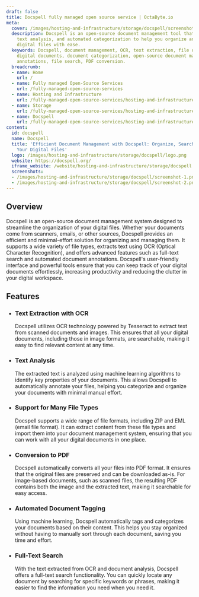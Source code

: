 ```yaml
---
draft: false
title: Docspell fully managed open source service | OctaByte.io
meta:
  cover: /images/hosting-and-infrastructure/storage/docspell/screenshot-1.png
  description: Docspell is an open-source document management tool that uses OCR,
    text analysis, and automated categorization to help you organize and manage your
    digital files with ease.
  keywords: Docspell, document management, OCR, text extraction, file organization,
    digital documents, document categorization, open-source document management, automated
    annotations, file search, PDF conversion.
  breadcrumb:
  - name: Home
    url: /
  - name: Fully managed Open-Source Services
    url: /fully-managed-open-source-services
  - name: Hosting and Infrastructure
    url: /fully-managed-open-source-services/hosting-and-infrastructure
  - name: Storage
    url: /fully-managed-open-source-services/hosting-and-infrastructure/storage
  - name: Docspell
    url: /fully-managed-open-source-services/hosting-and-infrastructure/storage/docspell
content:
  id: docspell
  name: Docspell
  title: 'Efficient Document Management with Docspell: Organize, Search, and Automate
    Your Digital Files'
  logo: /images/hosting-and-infrastructure/storage/docspell/logo.png
  website: https://docspell.org/
  iframe_website: /website/hosting-and-infrastructure/storage/docspell
  screenshots:
  - /images/hosting-and-infrastructure/storage/docspell/screenshot-1.png
  - /images/hosting-and-infrastructure/storage/docspell/screenshot-2.png
---
```


## Overview

Docspell is an open-source document management system designed to streamline the organization of your digital files. Whether your documents come from scanners, emails, or other sources, Docspell provides an efficient and minimal-effort solution for organizing and managing them. It supports a wide variety of file types, extracts text using OCR (Optical Character Recognition), and offers advanced features such as full-text search and automated document annotations. Docspell's user-friendly interface and powerful tools ensure that you can keep track of your digital documents effortlessly, increasing productivity and reducing the clutter in your digital workspace.

## Features

- ### Text Extraction with OCR

  Docspell utilizes OCR technology powered by Tesseract to extract text from scanned documents and images. This ensures that all your digital documents, including those in image formats, are searchable, making it easy to find relevant content at any time.

- ### Text Analysis

  The extracted text is analyzed using machine learning algorithms to identify key properties of your documents. This allows Docspell to automatically annotate your files, helping you categorize and organize your documents with minimal manual effort.

- ### Support for Many File Types

  Docspell supports a wide range of file formats, including ZIP and EML (email file format). It can extract content from these file types and import them into your document management system, ensuring that you can work with all your digital documents in one place.

- ### Conversion to PDF

  Docspell automatically converts all your files into PDF format. It ensures that the original files are preserved and can be downloaded as-is. For image-based documents, such as scanned files, the resulting PDF contains both the image and the extracted text, making it searchable for easy access.

- ### Automated Document Tagging

  Using machine learning, Docspell automatically tags and categorizes your documents based on their content. This helps you stay organized without having to manually sort through each document, saving you time and effort.

- ### Full-Text Search

  With the text extracted from OCR and document analysis, Docspell offers a full-text search functionality. You can quickly locate any document by searching for specific keywords or phrases, making it easier to find the information you need when you need it.
